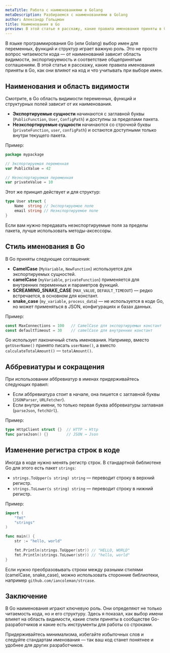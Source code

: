 ```yaml
---
metaTitle: Работа с наименованиями в Golang
metaDescription: Разбираемся c наименованиями в Golang
author: Александр Гольцман
title: Наименования в Go
preview: В этой статье я расскажу, какие правила именования приняты в Go, как они влияют на код и что учитывать при выборе имен.
---
```


В языке программирования Go (или Golang) выбор имен для переменных, функций и структур играет важную роль. Это не просто вопрос читаемости кода — от наименований зависит область видимости, экспортируемость и соответствие общепринятым соглашениям. В этой статье я расскажу, какие правила именования приняты в Go, как они влияют на код и что учитывать при выборе имен.

## **Наименования и область видимости**

Смотрите, в Go область видимости переменных, функций и структурных полей зависит от их наименования.

- **Экспортируемые сущности** начинаются с заглавной буквы (`PublicFunction`, `User`, `ConfigPath`) и доступны за пределами пакета.
- **Неэкспортируемые сущности** начинаются со строчной буквы (`privateFunction`, `user`, `configPath`) и остаются доступными только внутри текущего пакета.

Пример:

```go
package mypackage

// Экспортируемая переменная
var PublicValue = 42

// Неэкспортируемая переменная
var privateValue = 10
```

Этот же принцип действует и для структур:

```go
type User struct {
    Name  string // Экспортируемое поле
    email string // Неэкспортируемое поле
}
```

Если вам нужно передавать неэкспортируемые поля за пределы пакета, лучше использовать методы-аксессоры.

## **Стиль именования в Go**

В Go приняты следующие соглашения:

- **CamelCase** (`MyVariable`, `NewFunction`) используется для экспортируемых сущностей.
- **camelCase** (`myVariable`, `privateFunction`) применяется для внутренних переменных и параметров функций.
- **SCREAMING_SNAKE_CASE** (`MAX_VALUE`, `DEFAULT_TIMEOUT`) — редко встречается, в основном для констант.
- **snake_case** (`my_variable`, `process_data`) — не используется в коде Go, но может применяться в JSON, конфигурациях и базах данных.

Пример:

```go
const MaxConnections = 100   // CamelCase для экспортируемых констант
const defaultTimeout = 30    // camelCase для внутренних констант
```

Go использует лаконичный стиль именования. Например, вместо `getUserName()` принято писать `userName()`, а вместо `calculateTotalAmount()` — `totalAmount()`.

## **Аббревиатуры и сокращения**

При использовании аббревиатур в именах придерживайтесь следующих правил:

- Если аббревиатура стоит в начале, она пишется с заглавной буквы (`JSONParser`, `URLFetcher`).
- Если внутри имени, то только первая буква аббревиатуры заглавная (`parseJson`, `fetchUrl`).

Пример:

```go
type HttpClient struct {}  // HTTP → Http
func parseJson() {}        // JSON → Json
```

## **Изменение регистра строк в коде**

Иногда в коде нужно менять регистр строк. В стандартной библиотеке Go для этого есть пакет `strings`:

- `strings.ToUpper(s string) string` — переводит строку в верхний регистр.
- `strings.ToLower(s string) string` — переводит строку в нижний регистр.

Пример:

```go
import (
    "fmt"
    "strings"
)

func main() {
    str := "hello, world"

    fmt.Println(strings.ToUpper(str)) // "HELLO, WORLD"
    fmt.Println(strings.ToLower(str)) // "hello, world"
}
```

Если нужно преобразовывать строки между разными стилями (camelCase, snake_case), можно использовать сторонние библиотеки, например `github.com/iancoleman/strcase`.

## **Заключение**

В Go наименования играют ключевую роль. Они определяют не только читаемость кода, но и его структуру. Здесь я показал, как выбор имени влияет на область видимости, какие стили приняты в сообществе Go-разработчиков и какие есть инструменты для работы со строками.

Придерживайтесь минимализма, избегайте избыточных слов и следуйте стандартам именования — так ваш код станет понятнее и удобнее для других разработчиков.
